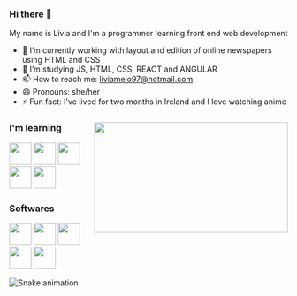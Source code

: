 ### Hi there 👋

My name is Lívia and I'm a programmer learning front end web development



- 🔭 I’m currently working with layout and edition of online newspapers using HTML and CSS
- 🌱 I’m studying JS, HTML, CSS, REACT and ANGULAR
- 📫 How to reach me: liviamelo97@hotmail.com
- 😄 Pronouns: she/her
- ⚡ Fun fact: I've lived for two months in Ireland and I love watching anime

<!--GIF-->
<div>
<img align="right" src="https://c.tenor.com/HJTXKCtOYwgAAAAC/perfect-popcorn.gif" width="350" height="200"/>
<div>

### I'm learning

<!--HTML-->
<img src="https://cdn.jsdelivr.net/gh/devicons/devicon/icons/html5/html5-original.svg" width="40" height="40"/>
 
<!--CSS-->
<img src="https://cdn.jsdelivr.net/gh/devicons/devicon/icons/css3/css3-original.svg" width="40" height="40"/>

<!--jAVASCRIPT-->
<img src="https://cdn.jsdelivr.net/gh/devicons/devicon/icons/javascript/javascript-original.svg" width="40" height="40"/>

<!--REACT-->
<img src="https://cdn.jsdelivr.net/gh/devicons/devicon/icons/react/react-original.svg" width="40" height="40"/>

<!--ANGULAR-->
<img src="https://cdn.jsdelivr.net/gh/devicons/devicon/icons/angularjs/angularjs-original.svg" width="40" height="40"/>
          
          
### Softwares 

<!--PHOTOSHOP-->
<img src="https://cdn.jsdelivr.net/gh/devicons/devicon/icons/photoshop/photoshop-plain.svg" width="40" height="40"/>
          
<!--ILLUSTRATOR-->
<img src="https://cdn.jsdelivr.net/gh/devicons/devicon/icons/illustrator/illustrator-plain.svg" width="40" height="40"/>
 
<!--GIT-->
<img src="https://cdn.jsdelivr.net/gh/devicons/devicon/icons/git/git-original.svg" width="40" height="40"/>
          
<!--ORACLE RESPONSYS-->
<img src="https://cdn.jsdelivr.net/gh/devicons/devicon/icons/oracle/oracle-original.svg" width="40" height="40"/>
          
<!--MARKETING CLOUD SALESFORCE-->
<img src="https://cdn.jsdelivr.net/gh/devicons/devicon/icons/salesforce/salesforce-original.svg" width="40" height="40"/>
 
<!--
<div>
  <a href="https://github.com/liviamelos">
    <img height="180em" src="https://github-readme-stats.vercel.app/api/top-langs/?username=liviamelos&layout=compact&langs_count=7&theme=dracula"/>
    <img height="180em" src="https://github-readme-stats.vercel.app/api?   username=sliviamelos&show_icons=true&theme=dracula&include_all_commits=true&count_private=true"/>
</div>-->

![Snake animation](https://github.com/liviamelos/liviamelos/blob/output/github-contribution-grid-snake.svg)



          
